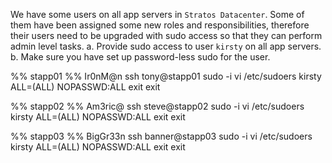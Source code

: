 We have some users on all app servers in `Stratos Datacenter`. Some of them have been assigned some new roles and responsibilities, therefore their users need to be upgraded with sudo access so that they can perform admin level tasks.
a. Provide sudo access to user `kirsty` on all app servers.
b. Make sure you have set up password-less sudo for the user.

%% stapp01 %% Ir0nM@n
ssh tony@stapp01 
sudo -i
vi /etc/sudoers
kirsty ALL=(ALL) NOPASSWD:ALL
exit
exit

%% stapp02 %% Am3ric@
ssh steve@stapp02
sudo -i
vi /etc/sudoers
kirsty ALL=(ALL) NOPASSWD:ALL
exit
exit

%% stapp03 %% BigGr33n
ssh banner@stapp03
sudo -i
vi /etc/sudoers
kirsty ALL=(ALL) NOPASSWD:ALL
exit
exit